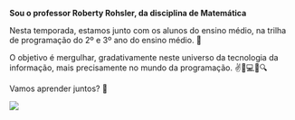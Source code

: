 **Sou o professor Roberty Rohsler, da disciplina de Matemática** 

Nesta temporada, estamos junto com os alunos do ensino médio, na trilha de programação 
 do 2º e 3º ano do ensino médio. 🤩

O objetivo é mergulhar, gradativamente neste universo da tecnologia da informação, mais precisamente no mundo da programação. ✌🤞💻📱🔍

Vamos aprender juntos? 🧐


![](https://media1.tenor.com/m/spSgkqK707kAAAAd/ok-all.gif)
